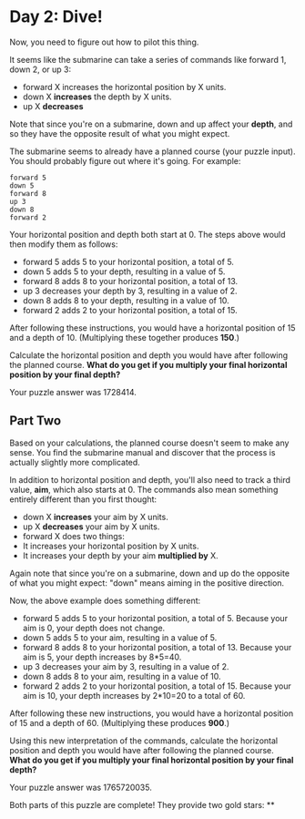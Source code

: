# Day 2: Dive!

Now, you need to figure out how to pilot this thing.

It seems like the submarine can take a series of commands like forward 1, down 2, or up 3:

* forward X increases the horizontal position by X units.
* down X **increases** the depth by X units.
* up X **decreases**

Note that since you're on a submarine, down and up affect your **depth**, and so they have the opposite result of what
you might expect.

The submarine seems to already have a planned course (your puzzle input). You should probably figure out where it's
going. For example:

```
forward 5
down 5
forward 8
up 3
down 8
forward 2
```

Your horizontal position and depth both start at 0. The steps above would then modify them as follows:

* forward 5 adds 5 to your horizontal position, a total of 5.
* down 5 adds 5 to your depth, resulting in a value of 5.
* forward 8 adds 8 to your horizontal position, a total of 13.
* up 3 decreases your depth by 3, resulting in a value of 2.
* down 8 adds 8 to your depth, resulting in a value of 10.
* forward 2 adds 2 to your horizontal position, a total of 15.

After following these instructions, you would have a horizontal position of 15 and a depth of 10. (Multiplying these
together produces **150**.)

Calculate the horizontal position and depth you would have after following the planned course. **What do you get if you
multiply your final horizontal position by your final depth?**

Your puzzle answer was 1728414.

## Part Two

Based on your calculations, the planned course doesn't seem to make any sense. You find the submarine manual and
discover that the process is actually slightly more complicated.

In addition to horizontal position and depth, you'll also need to track a third value, **aim**, which also starts at 0.
The commands also mean something entirely different than you first thought:

* down X **increases** your aim by X units.
* up X **decreases** your aim by X units.
* forward X does two things:
* It increases your horizontal position by X units.
* It increases your depth by your aim **multiplied by** X.

Again note that since you're on a submarine, down and up do the opposite of what you might expect: "down" means aiming
in the positive direction.

Now, the above example does something different:

* forward 5 adds 5 to your horizontal position, a total of 5. Because your aim is 0, your depth does not change.
* down 5 adds 5 to your aim, resulting in a value of 5.
* forward 8 adds 8 to your horizontal position, a total of 13. Because your aim is 5, your depth increases by 8*5=40.
* up 3 decreases your aim by 3, resulting in a value of 2.
* down 8 adds 8 to your aim, resulting in a value of 10.
* forward 2 adds 2 to your horizontal position, a total of 15. Because your aim is 10, your depth increases by 2*10=20
  to a total of 60.

After following these new instructions, you would have a horizontal position of 15 and a depth of 60. (Multiplying these
produces **900**.)

Using this new interpretation of the commands, calculate the horizontal position and depth you would have after
following the planned course. **What do you get if you multiply your final horizontal position by your final depth?**

Your puzzle answer was 1765720035.

Both parts of this puzzle are complete! They provide two gold stars: **